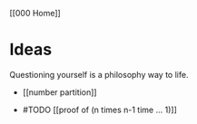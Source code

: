 [[000 Home]] 

# Ideas
Questioning yourself is a philosophy way to life.

- [[number partition]]

- #TODO [[proof of (n times n-1 time ... 1)]]